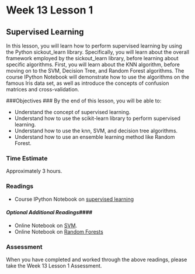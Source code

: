 # Week 13 Lesson 1 #
## Supervised Learning ##

In this lesson, you will learn how to perform supervised learning by using the Python sickout_learn library. Specifically, you will learn about the overall framework employed by the sickout_learn library, before learning about specific algorithms. First, you will learn about the KNN algorithm, before moving on to the SVM, Decision Tree, and Random Forest algorithms. The course IPython Notebook will demonstrate how to use the algorithms on the famous Iris data set, as well as introduce the concepts of confusion matrices and cross-validation.

###Objectives ###
By the end of this lesson, you will be able to:

- Understand the concept of supervised learning.
- Understand how to use the scikit-learn library to perform supervised learning.
- Understand how to use the knn, SVM, and decision tree algorithms.
- Understand how to use an ensemble learning method like Random Forest.

### Time Estimate ###

Approximately 3 hours.

### Readings ####

- Course IPython Notebook on [supervised learning](intro2dm.ipynb)

#### *Optional Additional Readings*####

- Online Notebook on [SVM](http://nbviewer.ipython.org/github/jakevdp/sklearn_pycon2015/blob/master/notebooks/03.1-Classification-SVMs.ipynb).
- Online Notebook on [Random Forests](http://nbviewer.ipython.org/github/jakevdp/sklearn_pycon2015/blob/master/notebooks/03.2-Regression-Forests.ipynb)

### Assessment ###

When you have completed and worked through the above readings, please take the Week 13 Lesson 1 Assessment.
